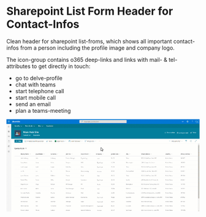 # Sharepoint List Form Header for Contact-Infos
Clean header for sharepoint list-froms, which shows all important contact-infos from a person including the profile image and company logo. 

The icon-group contains o365 deep-links and links with mail- & tel-attributes to get directly in touch:
- go to delve-profile
- chat with teams
- start telephone call
- start mobile call
- send an email
- plan a teams-meeting

![Form Header Gif](https://github.com/UdoOne/List-Formatting-Form-Header-Template-Contactinfos/blob/main/List-Formatting-Form-Header-Contactinfos.gif)
